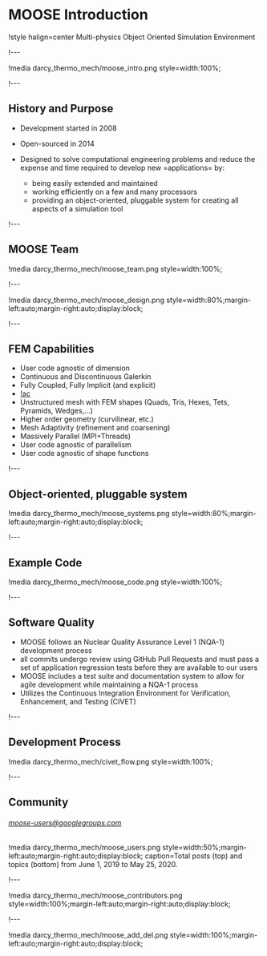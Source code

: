 # MOOSE Introduction

!style halign=center
Multi-physics Object Oriented Simulation Environment

!---

!media darcy_thermo_mech/moose_intro.png style=width:100%;

!---

## History and Purpose

- Development started in 2008

- Open-sourced in 2014

- Designed to solve computational engineering problems and
  reduce the expense and time required to develop new =applications= by:

  - being easily extended and maintained
  - working efficiently on a few and many processors
  - providing an object-oriented, pluggable system for creating all aspects of a simulation tool

!---

## MOOSE Team

!media darcy_thermo_mech/moose_team.png style=width:100%;

!---

!media darcy_thermo_mech/moose_design.png style=width:80%;margin-left:auto;margin-right:auto;display:block;

!---

## FEM Capabilities

- User code agnostic of dimension
- Continuous and Discontinuous Galerkin
- Fully Coupled, Fully Implicit (and explicit)
- [!ac](AD)
- Unstructured mesh with FEM shapes (Quads, Tris, Hexes, Tets, Pyramids, Wedges,...)
- Higher order geometry (curvilinear, etc.)
- Mesh Adaptivity (refinement and coarsening)
- Massively Parallel (MPI+Threads)
- User code agnostic of parallelism
- User code agnostic of shape functions

!---

## Object-oriented, pluggable system

!media darcy_thermo_mech/moose_systems.png style=width:80%;margin-left:auto;margin-right:auto;display:block;

!---

## Example Code

!media darcy_thermo_mech/moose_code.png style=width:100%;

!---

## Software Quality

- MOOSE follows an Nuclear Quality Assurance Level 1 (NQA-1) development process
- all commits undergo review using GitHub Pull Requests and must pass a set of application
  regression tests before they are available to our users
- MOOSE includes a test suite and documentation system to allow for agile development while
  maintaining a NQA-1 process
- Utilizes the Continuous Integration Environment for Verification, Enhancement, and Testing (CIVET)

!---

## Development Process

!media darcy_thermo_mech/civet_flow.png style=width:100%;

!---

## Community

###### moose-users@googlegroups.com

!media darcy_thermo_mech/moose_users.png style=width:50%;margin-left:auto;margin-right:auto;display:block;
       caption=Total posts (top) and topics (bottom) from June 1, 2019 to May 25, 2020.

!---

!media darcy_thermo_mech/moose_contributors.png style=width:100%;margin-left:auto;margin-right:auto;display:block;

!---

!media darcy_thermo_mech/moose_add_del.png style=width:100%;margin-left:auto;margin-right:auto;display:block;
